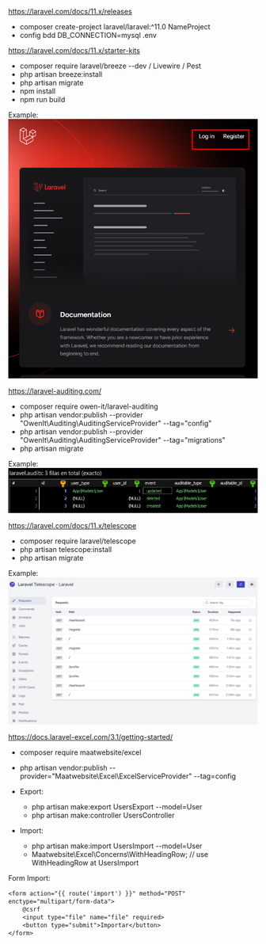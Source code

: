 https://laravel.com/docs/11.x/releases
- composer create-project laravel/laravel:^11.0 NameProject
- config bdd DB_CONNECTION=mysql .env

https://laravel.com/docs/11.x/starter-kits
- composer require laravel/breeze --dev / Livewire / Pest
- php artisan breeze:install
- php artisan migrate
- npm install
- npm run build

Example: ![alt text](image-1.png)

https://laravel-auditing.com/
- composer require owen-it/laravel-auditing
- php artisan vendor:publish --provider "OwenIt\Auditing\AuditingServiceProvider" --tag="config"
- php artisan vendor:publish --provider "OwenIt\Auditing\AuditingServiceProvider" --tag="migrations"
- php artisan migrate

Example:  ![alt text](image.png)

https://laravel.com/docs/11.x/telescope
- composer require laravel/telescope
- php artisan telescope:install
- php artisan migrate

Example: ![alt text](image-2.png)

https://docs.laravel-excel.com/3.1/getting-started/
- composer require maatwebsite/excel
- php artisan vendor:publish --provider="Maatwebsite\Excel\ExcelServiceProvider" --tag=config


- Export:
    - php artisan make:export UsersExport --model=User
    - php artisan make:controller UsersController 

 
- Import:
    - php artisan make:import UsersImport --model=User
     - Maatwebsite\Excel\Concerns\WithHeadingRow; // use WithHeadingRow at  UsersImport

Form Import:  

    <form action="{{ route('import') }}" method="POST" enctype="multipart/form-data">
        @csrf
        <input type="file" name="file" required>
        <button type="submit">Importar</button>
    </form>




